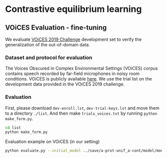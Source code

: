 # Contrastive equilibrium learning


## VOiCES Evaluation - fine-tuning
We evaluate [VOiCES 2019 Challenge](https://iqtlabs.github.io/voices/) development set to verify the generalization of the out-of-domain data.


### Dataset and protocol for evaluation
The Voices Obscured in Complex Environmental Settings (VOiCES) corpus contains speech recorded by far-field microphones in noisy room conditions. VOiCES is publicly available [here](https://iqtlabs.github.io/voices/downloads/). We use the trial list on the development data provided in the VOiCES 2019 challenge.


### Evaluation
First, please download `dev-enroll.lst`, `dev-trial-keys.lst` and move them to a directory `./list`. And then make `trials_voices.txt` by running `python make_form.py`.
```bash
cd list
python make_form.py
```
Evaluation example on VOiCES (in our setting)

```bash
python evaluate.py --initial_model ../save/a-prot-unif_a-cont/model/model000000001.model --save_path save/a-prot-unif_a-cont/ --save_filename model000000001 --test_list ./list/trials_voices.txt --test_path /home/shmun/DB/VOiCES/Development_Data/
```
